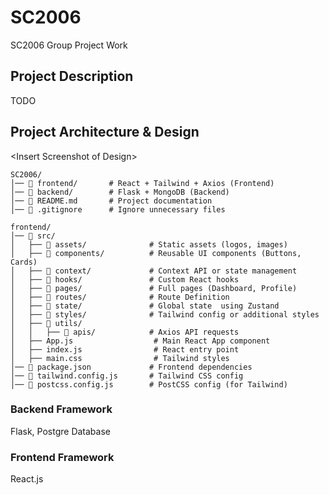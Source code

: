 # SC2006
SC2006 Group Project Work

## Project Description

TODO

## Project Architecture & Design

\<Insert Screenshot of Design\>

```
SC2006/
│── 📂 frontend/       # React + Tailwind + Axios (Frontend)
│── 📂 backend/        # Flask + MongoDB (Backend)
│── 📜 README.md       # Project documentation
│── 📜 .gitignore      # Ignore unnecessary files
```

```
frontend/
│── 📂 src/
│   ├── 📂 assets/              # Static assets (logos, images)
│   ├── 📂 components/          # Reusable UI components (Buttons, Cards)
│   ├── 📂 context/             # Context API or state management
│   ├── 📂 hooks/               # Custom React hooks
│   ├── 📂 pages/               # Full pages (Dashboard, Profile)
│   ├── 📂 routes/              # Route Definition   
│   ├── 📂 state/               # Global state  using Zustand
│   ├── 📂 styles/              # Tailwind config or additional styles
│   ├── 📂 utils/ 
│   │   ├── 📂 apis/            # Axios API requests
│   ├── App.js                  # Main React App component
│   ├── index.js                # React entry point
│   ├── main.css                # Tailwind styles
│── 📜 package.json             # Frontend dependencies
│── 📜 tailwind.config.js       # Tailwind CSS config
│── 📜 postcss.config.js        # PostCSS config (for Tailwind)
```

### Backend Framework

Flask, Postgre Database

### Frontend Framework

React.js

